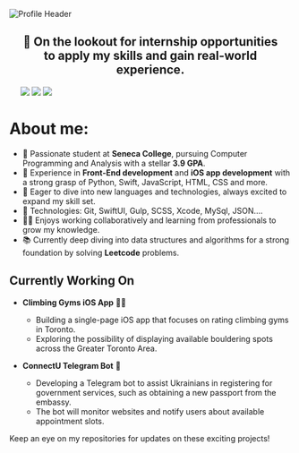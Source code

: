 ![Profile Header](https://i.ibb.co/XJXVVyH/Green-and-White-Modern-Web-Developer-Resume.png)
<h2 align="center">💼 On the lookout for internship opportunities <br/>to apply my skills and gain real-world experience.</h2>

<img src=""></img>
<img src=""></img>
<img src=""></img>
<img src=""></img>
<img src=""></img>
<img src="https://img.shields.io/badge/CSS3-1572B6?style=for-the-badge&logo=css3&logoColor=white"></img>
<img src="https://img.shields.io/badge/-LeetCode-FFA116?style=for-the-badge&logo=LeetCode&logoColor=black"></img>
<img src="https://img.shields.io/badge/Oracle-F80000?style=for-the-badge&logo=Oracle&logoColor=white"></img>
<h1> About me: </h1>
<ul>
  <li>🚀 Passionate student at <b>Seneca College</b>, pursuing Computer Programming and Analysis with a stellar <b>3.9 GPA</b>.</li>
  <li>📱 Experience in <b>Front-End development</b> and <b>iOS app development</b> with a strong grasp of Python, Swift, JavaScript, HTML, CSS and more.</li>
  <li>🌟 Eager to dive into new languages and technologies, always excited to expand my skill set.</li>
  <li>🤖 Technologies: Git, SwiftUI, Gulp, SCSS, Xcode, MySql, JSON....</li>
  <li>👨‍💻 Enjoys working collaboratively and learning from professionals to grow my knowledge.</li>
  <li>📚 Currently deep diving into data structures and algorithms for a strong foundation by solving <b>Leetcode</b> problems.</li>
</ul>

<h2>Currently Working On</h2>

- **Climbing Gyms iOS App** 🧗‍♂️
  - Building a single-page iOS app that focuses on rating climbing gyms in Toronto.
  - Exploring the possibility of displaying available bouldering spots across the Greater Toronto Area.

- **ConnectU Telegram Bot** 🤖
  - Developing a Telegram bot to assist Ukrainians in registering for government services, such as obtaining a new passport from the embassy.
  - The bot will monitor websites and notify users about available appointment slots.

Keep an eye on my repositories for updates on these exciting projects!
<!--
**glauuucoma/glauuucoma** is a ✨ _special_ ✨ repository because its `README.md` (this file) appears on your GitHub profile.


Here are some ideas to get you started:

- 🔭 I’m currently working on ...
- 🤔 I’m looking for help with ...
- 💬 Ask me about ...
- 📫 How to reach me: ...
- 😄 Pronouns: ...
- ⚡ Fun fact: ...
-->
